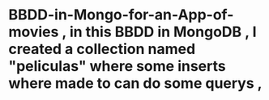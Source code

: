 # BBDD-in-Mongo-for-an-App-of-movies , in this BBDD in MongoDB , I created  a collection named "peliculas" where some inserts where made to can do some querys ,
